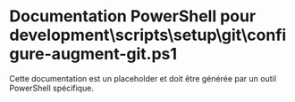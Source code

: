 # Documentation PowerShell pour development\scripts\setup\git\configure-augment-git.ps1

Cette documentation est un placeholder et doit être générée par un outil PowerShell spécifique.

